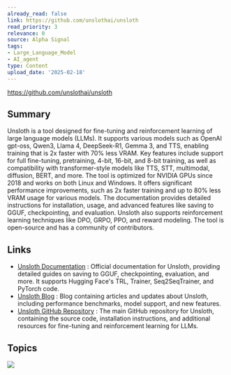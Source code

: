 ```yaml
---
already_read: false
link: https://github.com/unslothai/unsloth
read_priority: 3
relevance: 0
source: Alpha Signal
tags:
- Large_Language_Model
- AI_agent
type: Content
upload_date: '2025-02-18'
---
```


https://github.com/unslothai/unsloth
## Summary

Unsloth is a tool designed for fine-tuning and reinforcement learning of large language models (LLMs). It supports various models such as OpenAI gpt-oss, Qwen3, Llama 4, DeepSeek-R1, Gemma 3, and TTS, enabling training that is 2x faster with 70% less VRAM. Key features include support for full fine-tuning, pretraining, 4-bit, 16-bit, and 8-bit training, as well as compatibility with transformer-style models like TTS, STT, multimodal, diffusion, BERT, and more. The tool is optimized for NVIDIA GPUs since 2018 and works on both Linux and Windows. It offers significant performance improvements, such as 2x faster training and up to 80% less VRAM usage for various models. The documentation provides detailed instructions for installation, usage, and advanced features like saving to GGUF, checkpointing, and evaluation. Unsloth also supports reinforcement learning techniques like DPO, GRPO, PPO, and reward modeling. The tool is open-source and has a community of contributors.
## Links

- [Unsloth Documentation](https://docs.unsloth.ai/) : Official documentation for Unsloth, providing detailed guides on saving to GGUF, checkpointing, evaluation, and more. It supports Hugging Face's TRL, Trainer, Seq2SeqTrainer, and PyTorch code.
- [Unsloth Blog](https://unsloth.ai/blog) : Blog containing articles and updates about Unsloth, including performance benchmarks, model support, and new features.
- [Unsloth GitHub Repository](https://github.com/unslothai/unsloth) : The main GitHub repository for Unsloth, containing the source code, installation instructions, and additional resources for fine-tuning and reinforcement learning for LLMs.

## Topics

![](topics/Library/Unsloth)